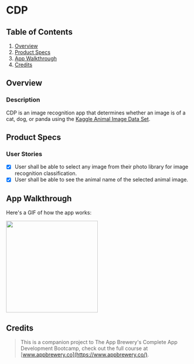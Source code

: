 # CDP

## Table of Contents
1. [Overview](#Overview)
2. [Product Specs](#Product-Specs)
3. [App Walkthrough](#App-Walkthrough)
4. [Credits](#Credits)

## Overview
### Description

CDP is an image recognition app that determines whether an image is of a cat, dog, or panda using the [Kaggle Animal Image Data Set](https://www.kaggle.com/ashishsaxena2209/animal-image-datasetdog-cat-and-panda).

## Product Specs
### User Stories

- [X] User shall be able to select any image from their photo library for image recognition classification.
- [X] User shall be able to see the animal name of the selected animal image.

## App Walkthrough

Here's a GIF of how the app works:

<img src="https://github.com/py415/app-resources/blob/master/ios/ios-cdp.gif" width=250>

## Credits

>This is a companion project to The App Brewery's Complete App Development Bootcamp, check out the full course at [www.appbrewery.co](https://www.appbrewery.co/).
